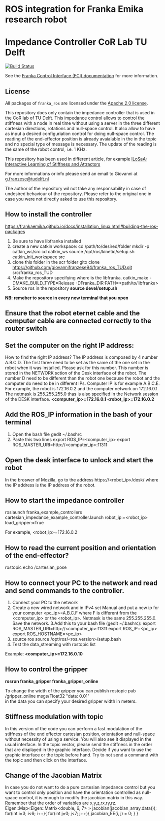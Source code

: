 # ROS integration for Franka Emika research robot
# Impedance Controller CoR Lab TU Delft
[![Build Status][travis-status]][travis]

See the [Franka Control Interface (FCI) documentation][fci-docs] for more information.

## License

All packages of `franka_ros` are licensed under the [Apache 2.0 license][apache-2.0].

[apache-2.0]: https://www.apache.org/licenses/LICENSE-2.0.html
[fci-docs]: https://frankaemika.github.io/docs
[travis-status]: https://travis-ci.org/frankaemika/franka_ros.svg?branch=kinetic-devel
[travis]: https://travis-ci.org/frankaemika/franka_ros

This repository does only contain the impedance controller that is used in the CoR lab of TU Delft. 
This impedance control allows to control the stiffness with a node in real time without using a server in the three different cartesian directions, rotations and null-space control. It also allow to have as input a desired configuriation control for doing null-space control. The reading of the end-effector position is already avaialable in the in the topic and no special type of message is necessary. The update of the reading is the same of the robot control, i.e. 1 KHz. 

This repository has been used in different article, for example [ILoSaA: Interactive Learning of Stiffness and Attractors](https://arxiv.org/abs/2103.03099)

For more informations or info please send an email to Giovanni  at g.franzese@tudelft.nl

The author of the repository wil not take any responsability in case of undesired behaviour of the repository. Please refer to the original one in case you were not directly asked to use this repository.


## How to install the controller
https://frankaemika.github.io/docs/installation_linux.html#building-the-ros-packages 
1. Be sure to have libfranka installed 
2. create a new catkin workspace:
cd /path/to/desired/folder
mkdir -p catkin_ws/src
cd catkin_ws
source /opt/ros/kinetic/setup.sh
catkin_init_workspace src
3. clone this folder in the scr folder
gito clone https://github.com/giovannifranzese94/franka_ros_TUD.git src/franka_ros_TUD
4. Make the repository specifying where is the libfranka.
catkin_make -DMAKE_BUILD_TYPE=Release -DFranka_DIR:PATH=<path/to/libfranka>
5. Source ros in the repository 
**source devel/setup.sh**

**NB: remeber to source in every new terminal that you open**


## Ensure that the robot eternet cable and the computer cable are connected correctly to the router switch

## Set the computer on the right IP address:
How to find the right IP address? 
The IP address is composed by 4 number A.B.C.D. The first three need to be set as the same of the one set in the robot when it was installed. Please ask for this number. This number is stored in the NETWORK sction of the Desk interface of the robot. 
 The number D need to be different than the robot one because the robot and the computer do need to be in different IPs. 
Computer IP is for example A.B.C.E. For example, the robot is 172.16.0.2 and the computer network on 172.16.0.1. The netmask is 255.255.255.0 thas is also specified in the Network session of the DESK interface. 
**<computer_ip>=172.16.0.1
<robot_ip>=172.16.0.2**
## Add the ROS_IP information in the bash of your terminal
1. Open the bash file
gedit ~/.bashrc
2. Paste this two lines
export ROS_IP=<computer_ip>
export ROS_MASTER_URI=http://<computer_ip>:11311

## Open the desk interface to unlock and start the robot

In the broswer of Mozilla, go to the address https://<robot_ip>/desk/ where the IP address is the IP address of the robot.


## How to start the impedance controller 
roslaunch franka_example_controllers cartesian_impedance_example_controller.launch robot_ip:=<robot_ip> load_gripper:=True

For example,
<robot_ip>=172.16.0.2

## How to read the current position and orientation of the end-effector? 

rostopic echo /cartesian_pose

## How to connect your PC to the network and read and send commands to the controller. 
1. Connect your PC to the network
2. Create a new wired network and in IPv4 set Manual and put a new ip for your computer
<pc_ip>=A.B.C.F where F is different from the <computer_ip> or the <robot_ip>. Netmask is the same  255.255.255.0. 
Save the network. 
3.Add this to your bash file (gedit ~/.bashrc): 
export ROS_MASTER_URI=http://<computer_ip>:11311 
export ROS_IP=<pc_ip>
export ROS_HOSTNAME=<pc_ip>
4. source ros
source /opt/ros/<ros_version>/setup.bash
5. Test the data_streaming with 
rostopic list 

Example: **<computer_ip>=172.16.0.10**

## How to control the gripper
**rosrun franka_gripper franka_gripper_online**

To change the width of the gripper you can publish 
rostopic pub /gripper_online msgs/Float32 "data: 0.01"  
in the data you can specify your desired gripper width in meters.

## Stiffness modulation with topic
In this version of the code you can perform a fast modulation of the stiffness of the end effector cartesian position, orientation and null-space without necessity of using a service. You will also see it displayed in the usual interface. In the topic vector, please send the stiffness in the order that are displayed in the graphic interface. Decide if you want to use the graphic interface or the topic before hand. Try to not send a command with the topic and then click on the interface. 

## Change of the Jacobian Matrix
In case you do not want to do a pure cartesian impedance control but you want to control only position and have the orientation controlled as null-space control, it is enough to modify the jacobian matrix in this way. 
Remember that the order of variables are x,y,z,rx,ry,rz. 
  Eigen::Map<Eigen::Matrix<double, 6, 7> > jacobian(jacobian_array.data());
  for(int i=3; i<6; i++){
    for(int j=0; j<7; j++){
      jacobian_EE(i, j) = 0;
    }
  }
  
